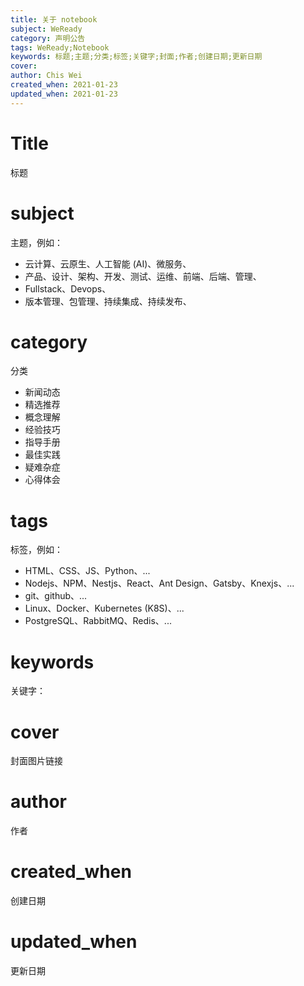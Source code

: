 ```yaml
---
title: 关于 notebook
subject: WeReady
category: 声明公告
tags: WeReady;Notebook
keywords: 标题;主题;分类;标签;关键字;封面;作者;创建日期;更新日期
cover: 
author: Chis Wei
created_when: 2021-01-23
updated_when: 2021-01-23
---
```


# Title
标题

# subject
主题，例如：

- 云计算、云原生、人工智能 (AI)、微服务、
- 产品、设计、架构、开发、测试、运维、前端、后端、管理、
- Fullstack、Devops、
- 版本管理、包管理、持续集成、持续发布、

# category
分类

- 新闻动态
- 精选推荐
- 概念理解
- 经验技巧
- 指导手册
- 最佳实践
- 疑难杂症
- 心得体会

# tags
标签，例如：

- HTML、CSS、JS、Python、...
- Nodejs、NPM、Nestjs、React、Ant Design、Gatsby、Knexjs、...
- git、github、...
- Linux、Docker、Kubernetes (K8S)、...
- PostgreSQL、RabbitMQ、Redis、...

# keywords
关键字：

# cover
封面图片链接

# author
作者

# created_when
创建日期

# updated_when
更新日期
